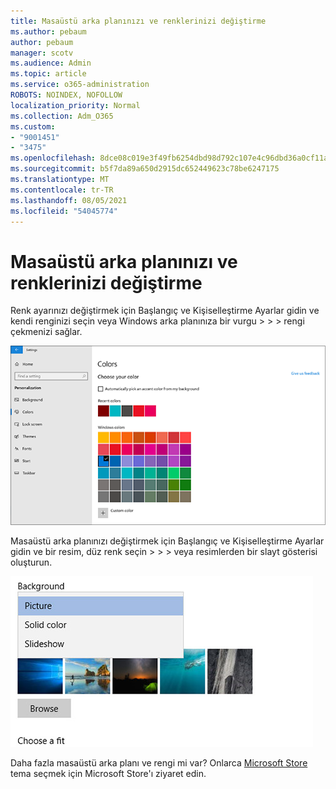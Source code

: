 ```yaml
---
title: Masaüstü arka planınızı ve renklerinizi değiştirme
ms.author: pebaum
author: pebaum
manager: scotv
ms.audience: Admin
ms.topic: article
ms.service: o365-administration
ROBOTS: NOINDEX, NOFOLLOW
localization_priority: Normal
ms.collection: Adm_O365
ms.custom:
- "9001451"
- "3475"
ms.openlocfilehash: 8dce08c019e3f49fb6254dbd98d792c107e4c96dbd36a0cf11aff70e171e7649
ms.sourcegitcommit: b5f7da89a650d2915dc652449623c78be6247175
ms.translationtype: MT
ms.contentlocale: tr-TR
ms.lasthandoff: 08/05/2021
ms.locfileid: "54045774"
---
```

# <a name="change-your-desktop-background-and-colors"></a>Masaüstü arka planınızı ve renklerinizi değiştirme

Renk ayarınızı değiştirmek için Başlangıç ve Kişiselleştirme Ayarlar gidin ve kendi renginizi seçin veya Windows arka planınıza bir vurgu  >    >    >  rengi çekmenizi sağlar.

![Renklerinizi renklerle Windows.](media/windows-personalization-colors.png)

Masaüstü arka planınızı değiştirmek için Başlangıç ve Kişiselleştirme Ayarlar gidin ve bir resim, düz renk seçin  >    >    >  veya resimlerden bir slayt gösterisi oluşturun. 

![Windows masaüstü arka planınızı değiştirme.](media/windows-desktop-background.png)

Daha fazla masaüstü arka planı ve rengi mi var? Onlarca [Microsoft Store](https://www.microsoft.com/store/collections/windowsthemes) tema seçmek için Microsoft Store'ı ziyaret edin.
